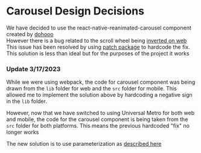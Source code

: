 # Carousel Design Decisions

We have decided to use the react-native-reanimated-carousel component created by [dohooo](https://github.com/dohooo/react-native-reanimated-carousel)<br>
However there is a bug related to the scroll wheel being [inverted on web](https://github.com/dohooo/react-native-reanimated-carousel/issues/357)<br>
This issue has been resolved by using [patch package](https://www.npmjs.com/package/patch-package) to hardcode the fix.<br>
This solution is less than ideal but for the purposes of the project it works<br>

### Update 3/17/2023

While we were using webpack, the code for carousel component was being drawn from the `lib` folder for web
and the `src` folder for mobile. This allowed me to implement the solution above by hardcoding a negative sign in the `lib` folder.

However, now that we have switched to using Universal Metro for both web and mobile, the code for the carousel
component is being taken from the `src` folder for both platforms. This means the previous hardcoded "fix" no longer works

The new solution is to use parameterization as [described here](https://github.com/dohooo/react-native-reanimated-carousel/issues/357)
